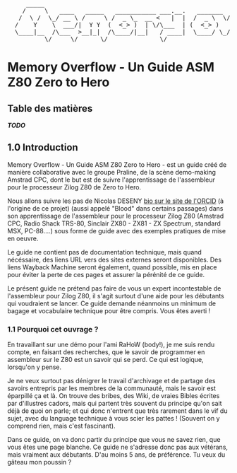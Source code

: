 <pre>
     _____                                                                  _____.__                   
    /     \   ____   _____   ___________ ___.__.   _______  __ ____________/ ____\  |   ______  _  __  
   /  \ /  \_/ __ \ /     \ /  _ \_  __ <   |  |  /  _ \  \/ // __ \_  __ \   __\|  |  /  _ \ \/ \/ / 
  /    Y    \  ___/|  Y Y  (  <_> )  | \/\___  | (  <_> )   /\  ___/|  | \/|  |  |  |_(  <_> )     / 
  \____|__  /\___  >__|_|  /\____/|__|   / ____|  \____/ \_/  \___  >__|   |__|  |____/\____/ \/\_/ 
          \/     \/      \/              \/                       \/ 
</pre>

# Memory Overflow - Un Guide ASM Z80 Zero to Hero

## Table des matières
_**TODO**_

## 1.0 Introduction
Memory Overflow - Un Guide ASM Z80 Zero to Hero - est un guide créé de manière collaborative avec le groupe Praline, de la scène demo-making Amstrad CPC, dont le but est de suivre l'apprentissage de l'assembleur pour le processeur Zilog Z80 de Zero to Hero.

Nous allons suivre les pas de Nicolas DESENY [bio sur le site de l'ORCID](https://orcid.org/0009-0002-2113-473X) (à l'origine de ce projet) (aussi appelé "Blood" dans certains passages) dans son apprentissage de l'assembleur pour le processeur Zilog Z80 (Amstrad CPC, Radio Shack TRS-80, Sinclair ZX80 - ZX81 - ZX Spectrum, standard MSX, PC-88....) sous forme de guide avec des exemples pratiques de mise en oeuvre.

Le guide ne contient pas de documentation technique, mais quand nécéssaire, des liens URL vers des sites externes seront disponibles. Des liens Wayback Machine seront également, quand possible, mis en place pour éviter la perte de ces pages et assurer la pérénité de ce guide.

Le présent guide ne prétend pas faire de vous un expert incontestable de l'assembleur pour Zilog Z80, il s'agit surtout d'une aide pour les débutants qui voudraient se lancer. Ce guide demande néanmoins un minimum de bagage et vocabulaire technique pour être compris. Vous êtes averti !

### 1.1 Pourquoi cet ouvrage ?
En travaillant sur une démo pour l'ami RaHoW (body!), je me suis rendu compte, en faisant des recherches, que le savoir de programmer en assembleur sur le Z80 est un savoir qui se perd. Ce qui est logique, lorsqu'on y pense.

Je ne veux surtout pas dénigrer le travail d'archivage et de partage des savoirs entrepris par les membres de la communauté, mais le savoir est éparpillé ça et là. On trouve des bribes, des Wiki, de vraies Bibles écrites par d'illustres cadors, mais qui partent très souvent du principe qu'on sait déjà de quoi on parle; et qui donc n'entrent que très rarement dans le vif du sujet, avec du language technique à vous scier les pattes ! (Souvent on y comprend rien, mais c'est fascinant).

Dans ce guide, on va donc partir du principe que vous ne savez rien, que vous êtes une page blanche. Ce guide ne s'adresse donc pas aux vétérans, mais vraiment aux débutants. D'au moins 5 ans, de préférence. Tu veux du gâteau mon poussin ?
